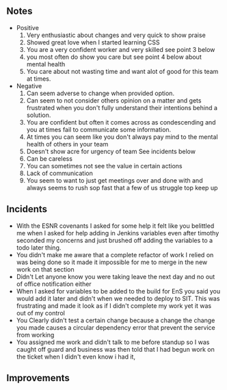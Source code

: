 
## Notes
- Positive
	1. Very enthusiastic about changes and very quick to show praise
	2. Showed great love when I started learning CSS
	3. You are a very confident worker and very skilled see point 3 below
	4. you most often do show you care but see point 4 below about mental health
	5. You care about not wasting time and want alot of good for this team at times. 
- Negative
	1. Can seem adverse to change when provided option.
	2. Can seem to not consider others opinion on a matter and gets frustrated when you don't fully understand their intentions behind a solution.
	3. You are confident but often it comes across as condescending and you at times fail to communicate some information.
	4. At times you can seem like you don't always pay mind to the mental health of others in your team
	5. Doesn't show acre for urgency of team See incidents below
	6. Can be careless
	7. You can sometimes not see the value in certain actions
	8. Lack of communication
	9. You seem to want to just get meetings over and done with and always seems to rush sop fast that a few of us struggle top keep up

## Incidents
- With the ESNR covenants I asked for some help it felt like you belittled me when I asked for help adding in Jenkins variables even after timothy seconded my concerns and just brushed off adding the variables to a todo later thing. 
- You didn't make me aware that a complete refactor of work I relied on was being done so it made it impossible for me to merge in the new work on that section
- Didn't Let anyone know you were taking leave the next day and no out of office notification either
- When I asked for variables to be added to the build for EnS you said you would add it later and didn't when we needed to deploy to SIT. This was frustrating and made it look as if I didn't complete my work yet it was out of my control
- You Clearly didn't test a certain change because a change the change you made causes a circular dependency error that prevent the service from working
- You assigned me work and didn't talk to me before standup so I was caught off guard and business was then told that I had begun work on the ticket when I didn't even know i had it,


## Improvements

